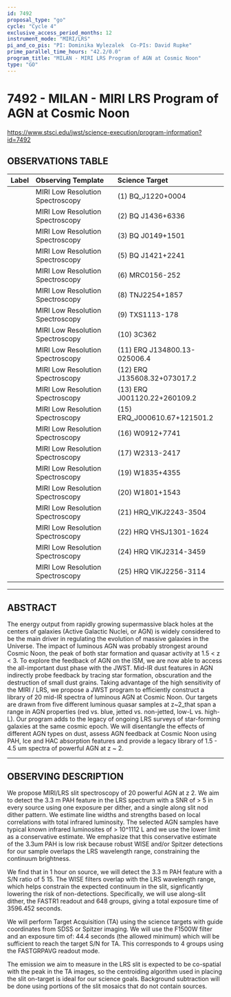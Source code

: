 ```yaml
---
id: 7492
proposal_type: "go"
cycle: "Cycle 4"
exclusive_access_period_months: 12
instrument_mode: "MIRI/LRS"
pi_and_co_pis: "PI: Dominika Wylezalek  Co-PIs: David Rupke"
prime_parallel_time_hours: "42.2/0.0"
program_title: "MILAN - MIRI LRS Program of AGN at Cosmic Noon"
type: "GO"
---
```

# 7492 - MILAN - MIRI LRS Program of AGN at Cosmic Noon
https://www.stsci.edu/jwst/science-execution/program-information?id=7492
## OBSERVATIONS TABLE
| Label | Observing Template            | Science Target               |
| :---- | :---------------------------- | :--------------------------- |
|       | MIRI Low Resolution Spectroscopy | (1) BQ_J1220+0004            |
|       | MIRI Low Resolution Spectroscopy | (2) BQ J1436+6336            |
|       | MIRI Low Resolution Spectroscopy | (3) BQ J0149+1501            |
|       | MIRI Low Resolution Spectroscopy | (5) BQ J1421+2241            |
|       | MIRI Low Resolution Spectroscopy | (6) MRC0156-252              |
|       | MIRI Low Resolution Spectroscopy | (8) TNJ2254+1857             |
|       | MIRI Low Resolution Spectroscopy | (9) TXS1113-178              |
|       | MIRI Low Resolution Spectroscopy | (10) 3C362                   |
|       | MIRI Low Resolution Spectroscopy | (11) ERQ J134800.13-025006.4 |
|       | MIRI Low Resolution Spectroscopy | (12) ERQ J135608.32+073017.2 |
|       | MIRI Low Resolution Spectroscopy | (13) ERQ J001120.22+260109.2 |
|       | MIRI Low Resolution Spectroscopy | (15) ERQ_J000610.67+121501.2 |
|       | MIRI Low Resolution Spectroscopy | (16) W0912+7741              |
|       | MIRI Low Resolution Spectroscopy | (17) W2313-2417              |
|       | MIRI Low Resolution Spectroscopy | (19) W1835+4355              |
|       | MIRI Low Resolution Spectroscopy | (20) W1801+1543              |
|       | MIRI Low Resolution Spectroscopy | (21) HRQ_VIKJ2243-3504       |
|       | MIRI Low Resolution Spectroscopy | (22) HRQ VHSJ1301-1624       |
|       | MIRI Low Resolution Spectroscopy | (24) HRQ VIKJ2314-3459       |
|       | MIRI Low Resolution Spectroscopy | (25) HRQ VIKJ2256-3114       |

---

## ABSTRACT

The energy output from rapidly growing supermassive black holes at the centers of galaxies (Active Galactic Nuclei, or AGN) is widely considered to be the main driver in regulating the evolution of massive galaxies in the Universe. The impact of luminous AGN was probably strongest around Cosmic Noon, the peak of both star formation and quasar activity at 1.5 < z < 3. To explore the feedback of AGN on the ISM, we are now able to access the all-important dust phase with the JWST. Mid-IR dust features in AGN indirectly probe feedback by tracing star formation, obscuration and the destruction of small dust grains. Taking advantage of the high sensitivity of the MIRI / LRS, we propose a JWST program to efficiently construct a library of 20 mid-IR spectra of luminous AGN at Cosmic Noon. Our targets are drawn from five different luminous quasar samples at z~2_that span a range in AGN properties (red vs. blue, jetted vs. non-jetted, low-L vs. high-L). Our program adds to the legacy of ongoing LRS surveys of star-forming galaxies at the same cosmic epoch. We will disentangle the effects of different AGN types on dust, assess AGN feedback at Cosmic Noon using PAH, Ice and HAC absorption features and provide a legacy library of 1.5 - 4.5 um spectra of powerful AGN at z ~ 2.

---

## OBSERVING DESCRIPTION

We propose MIRI/LRS slit spectroscopy of 20 powerful AGN at z 2. We aim to detect the 3.3 m PAH feature in the LRS spectrum with a SNR of > 5 in every source using one exposure per dither, and a single along slit nod dither pattern. We estimate line widths and strengths based on local correlations with total infrared luminosity. The selected AGN samples have typical known infrared luminosites of > 10^1112 L and we use the lower limit as a conservative estimate. We emphasize that this conservative estimate of the 3.3um PAH is low risk because robust WISE and/or Spitzer detections for our sample overlaps the LRS wavelength range, constraining the continuum brightness.

We find that in 1 hour on source, we will detect the 3.3 m PAH feature with a S/N ratio of 5 15. The WISE filters overlap with the LRS wavelength range, which helps constrain the expected continuum in the slit, signficantly lowering the risk of non-detections. Specifically, we will use along-slit dither, the FASTR1 readout and 648 groups, giving a total exposure time of 3596.452 seconds.

We will perform Target Acquisition (TA) using the science targets with guide coordinates from SDSS or Spitzer imaging. We will use the F1500W filter and an exposure tim of: 44.4 seconds (the allowed minimum) which will be sufficient to reach the target S/N for TA. This corresponds to 4 groups using the FASTGRPAVG readout mode.

The emission we aim to measure in the LRS slit is expected to be co-spatial with the peak in the TA images, so the centroiding algorithm used in placing the slit on-target is ideal for our science goals. Background subtraction will be done using portions of the slit mosaics that do not contain sources.